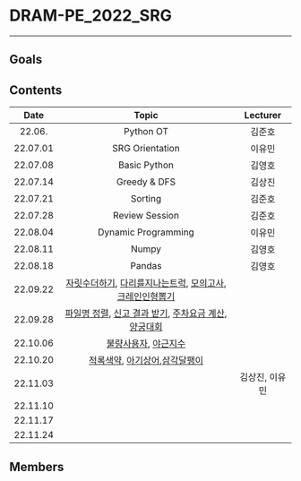 # DRAM-PE_2022_SRG

---



## Goals

## Contents

|       Date       | Topic | Lecturer |
|:----------------:|:----------------------------------------:|:----------------------------------:|
| 22.06.　 | Python OT | 김준호 |
| 22.07.01 | SRG Orientation | 이유민 |
| 22.07.08 | Basic Python  | 김영호 |
| 22.07.14 | Greedy & DFS | 김상진 |
| 22.07.21 | Sorting | 김준호 |
| 22.07.28 | Review Session | 김준호 |
| 22.08.04 | Dynamic Programming | 이유민 |
| 22.08.11 | Numpy | 김영호 |
| 22.08.18 | Pandas | 김영호 |
| 22.09.22 | [자릿수더하기](https://school.programmers.co.kr/learn/courses/30/lessons/12931), [다리를지나는트럭](https://school.programmers.co.kr/learn/courses/30/lessons/42583), [모의고사](https://school.programmers.co.kr/learn/courses/30/lessons/42840), [크레인인형뽑기](https://school.programmers.co.kr/learn/courses/30/lessons/64061) |  |
| 22.09.28 | [파일명 정렬](https://school.programmers.co.kr/learn/courses/30/lessons/17686), [신고 결과 받기](https://school.programmers.co.kr/learn/courses/30/lessons/92334/), [주차요금 계산](https://school.programmers.co.kr/learn/courses/30/lessons/92341), [양궁대회](https://school.programmers.co.kr/learn/courses/30/lessons/92342) |  |
| 22.10.06 | [불량사용자](https://school.programmers.co.kr/learn/courses/30/lessons/64064), [야근지수](https://school.programmers.co.kr/learn/courses/30/lessons/12927)|  |
| 22.10.20 | [적록색약](https://www.acmicpc.net/problem/10026), [아기상어](https://www.acmicpc.net/problem/16236),[삼각달팽이](https://school.programmers.co.kr/learn/courses/30/lessons/68645)|  |
| 22.11.03 |  | 김상진, 이유민 |
| 22.11.10 |  | |
| 22.11.17 |  | |
| 22.11.24 |  | |


## Members
